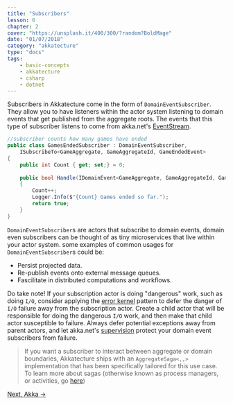 ```yaml
---
title: "Subscribers"
lesson: 6
chapter: 2
cover: "https://unsplash.it/400/300/?random?BoldMage"
date: "01/07/2018"
category: "akkatecture"
type: "docs"
tags:
    - basic-concepts
    - akkatecture
    - csharp
    - dotnet
---
```

Subscribers in Akkatecture come in the form of `DomainEventSubscriber`. They allow you to have listeners within the actor system listening to domain events that get published from the aggregate roots. The events that this type of subscriber listens to come from akka.net's [EventStream](https://getakka.net/articles/utilities/event-bus.html).

```csharp
//subscriber counts how many games have ended
public class GamesEndedSubscriber : DomainEventSubscriber,
    ISubscribeTo<GameAggregate, GameAggregateId, GameEndedEvent>
{
    public int Count { get; set;} = 0;
 
    public bool Handle(IDomainEvent<GameAggregate, GameAggregateId, GameEndedEvent> domainEvent)
    {
        Count++;
        Logger.Info($"{Count} Games ended so far.");
        return true;
    }
}
```
`DomainEventSubscriber`s are actors that subscribe to domain events, domain even subscribers can be thought of as tiny microservices that live within your actor system. some examples of common usages for `DomainEventSubscriber`s could be: 

* Persist projected data.
* Re-publish events onto external message queues.
* Fascilitate in distributed computations and workflows.

Do take note! If your subscription actor is doing "dangerous" work, such as  doing `I/O`, consider applying the [error kernel](https://petabridge.com/blog/how-actors-recover-from-failure-hierarchy-and-supervision/) pattern to defer the danger of `I/O` failure away from the subscription actor. Create a child actor that will be responsible for doing the dangerous `I/O` work, and then make that child actor susceptible to failure. Always defer potential exceptions away from parent actors, and let akka.net's [supervision](http://getakka.net/articles/concepts/supervision.html) protect your domain event subscribers from failure.

> If you want a subscriber to interact between aggregate or domain boundaries, Akkatecture ships with an `AggregateSaga<,,>` implementation that has been specifically tailored for this use case. To learn more about sagas (otherwise known as process managers, or activities, go [here](/docs/sagas))

[Next, Akka →](/docs/akka)